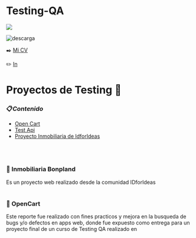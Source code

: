 # Testing-QA

<p align="left">
  <a href="https://skillicons.dev">
    <img src="https://skillicons.dev/icons?i=html,js,css,mysql,react,vscode,figma,docker,selenium" />
  </a>
</p>


![descarga](https://user-images.githubusercontent.com/86979361/187540414-5f58deaa-2201-456a-b358-d3d37be24dfb.jpg)

✒️ [Mi CV](./Docs/Maximiliano%20Barbosa.pdf)

✏️ [In](https://www.linkedin.com/in/maxi-barbosa/)

# Proyectos de Testing 📒

### 📋<em>Contenido</em>
- [Open Cart](https://docs.google.com/document/d/1wHuhAc_iFKuRAs7inDK3Yd8zvfQRqdvXMmIfyyX36bo/edit) 
- [Test Api](./Docs/Apimon_MaximilianoBarbosa.pdf)
- [Proyecto Inmobiliaria de IdforIdeas](https://github.com/MaxiBarbo/Testing_Bonpland.git)
<br/>
<br/>

<h3 align="left">🔹 Inmobiliaria Bonpland</h3>
Es un proyecto web realizado desde la comunidad IDforIdeas
<br/>
<br/>

<h3 align="left">🔹 OpenCart</h3>
Este reporte fue realizado con fines practicos y mejora en la busqueda de bugs y/o defectos en apps web, donde fue expuesto como entrega para un proyecto final de un curso de Testing QA realizado en 
    
